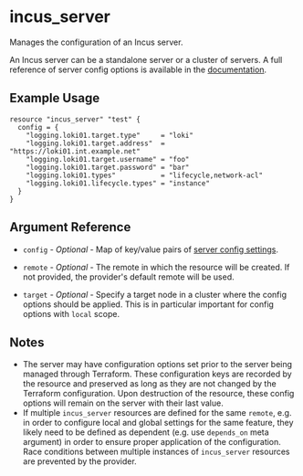 # incus_server

Manages the configuration of an Incus server.

An Incus server can be a standalone server or a cluster of servers.
A full reference of server config options is available in the [documentation](https://linuxcontainers.org/incus/docs/main/server_config/).

## Example Usage

```hcl
resource "incus_server" "test" {
  config = {
    "logging.loki01.target.type"     = "loki"
    "logging.loki01.target.address"  = "https://loki01.int.example.net"
    "logging.loki01.target.username" = "foo"
    "logging.loki01.target.password" = "bar"
    "logging.loki01.types"           = "lifecycle,network-acl"
    "logging.loki01.lifecycle.types" = "instance"
  }
}
```

## Argument Reference

* `config` - *Optional* - Map of key/value pairs of
  [server config settings](https://linuxcontainers.org/incus/docs/main/server_config/).

* `remote` - *Optional* - The remote in which the resource will be created. If
  not provided, the provider's default remote will be used.

* `target` - *Optional* - Specify a target node in a cluster where the config
  options should be applied. This is in particular important for config options
  with `local` scope.

## Notes

* The server may have configuration options set prior to the server being managed
  through Terraform. These configuration keys are recorded by the resource and
  preserved as long as they are not changed by the Terraform configuration.
  Upon destruction of the resource, these config options will remain on the
  server with their last value.
* If multiple `incus_server` resources are defined for the same `remote`, e.g.
  in order to configure local and global settings for the same feature, they
  likely need to be defined as dependent (e.g. use `depends_on` meta argument)
  in order to ensure proper application of the configuration.
  Race conditions between multiple instances of `incus_server` resources are
  prevented by the provider.
